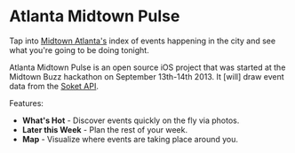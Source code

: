 # Atlanta Midtown Pulse

Tap into [Midtown Atlanta's](http://www.midtownatl.com/) index of events happening in the city and see what you're going to be doing tonight.

Atlanta Midtown Pulse is an open source iOS project that was started at the Midtown Buzz hackathon on September 13th-14th 2013. It [will] draw event data from the [Soket API](http://www.soket.com/).

Features:

* **What's Hot** - Discover events quickly on the fly via photos.
* **Later this Week** - Plan the rest of your week.
* **Map** - Visualize where events are taking place around you.